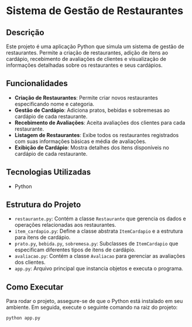 # Sistema de Gestão de Restaurantes

## Descrição
Este projeto é uma aplicação Python que simula um sistema de gestão de restaurantes. Permite a criação de restaurantes, adição de itens ao cardápio, recebimento de avaliações de clientes e visualização de informações detalhadas sobre os restaurantes e seus cardápios.

## Funcionalidades
- **Criação de Restaurantes**: Permite criar novos restaurantes especificando nome e categoria.
- **Gestão de Cardápio**: Adiciona pratos, bebidas e sobremesas ao cardápio de cada restaurante.
- **Recebimento de Avaliações**: Aceita avaliações dos clientes para cada restaurante.
- **Listagem de Restaurantes**: Exibe todos os restaurantes registrados com suas informações básicas e média de avaliações.
- **Exibição de Cardápio**: Mostra detalhes dos itens disponíveis no cardápio de cada restaurante.

## Tecnologias Utilizadas
- Python

## Estrutura do Projeto
- `restaurante.py`: Contém a classe `Restaurante` que gerencia os dados e operações relacionadas aos restaurantes.
- `item_cardapio.py`: Define a classe abstrata `ItemCardapio` e a estrutura para itens de cardápio.
- `prato.py`, `bebida.py`, `sobremesa.py`: Subclasses de `ItemCardapio` que especificam diferentes tipos de itens de cardápio.
- `avaliacao.py`: Contém a classe `Avaliacao` para gerenciar as avaliações dos clientes.
- `app.py`: Arquivo principal que instancia objetos e executa o programa.

## Como Executar
Para rodar o projeto, assegure-se de que o Python está instalado em seu ambiente. Em seguida, execute o seguinte comando na raiz do projeto:

```bash
python app.py
